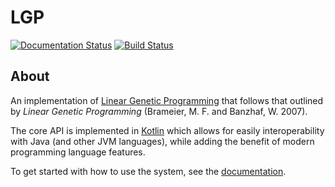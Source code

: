 # LGP

[![Documentation Status](https://readthedocs.org/projects/lgp/badge/?version=latest)](http://lgp.readthedocs.io/en/latest/?badge=latest)
[![Build Status](https://travis-ci.org/JedS6391/LGP.svg?branch=master)](https://travis-ci.org/JedS6391/LGP)

## About

An implementation of [Linear Genetic Programming](https://en.wikipedia.org/wiki/Linear_genetic_programming) that follows that outlined by *Linear Genetic Programming* (Brameier, M. F. and Banzhaf, W. 2007).

The core API is implemented in [Kotlin](https://kotlinlang.org) which allows for easily interoperability with Java (and other JVM languages), while adding the benefit of modern programming language features.

To get started with how to use the system, see the [documentation](http://lgp.readthedocs.io/en/latest/).

